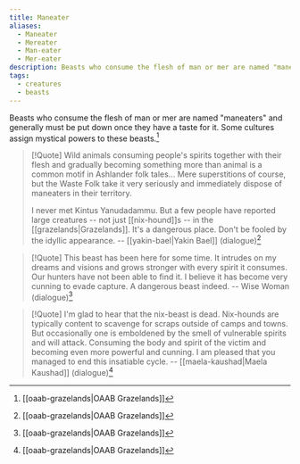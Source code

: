 ```yaml
---
title: Maneater
aliases:
  - Maneater
  - Mereater
  - Man-eater
  - Mer-eater
description: Beasts who consume the flesh of man or mer are named "maneaters".
tags:
  - creatures
  - beasts
---
```

Beasts who consume the flesh of man or mer are named "maneaters" and generally must be put down once they have a taste for it. Some cultures assign mystical powers to these beasts.[^1]

> [!Quote]
> Wild animals consuming people's spirits together with their flesh and gradually becoming something more than animal is a common motif in Ashlander folk tales... Mere superstitions of course, but the Waste Folk take it very seriously and immediately dispose of maneaters in their territory.
>
> I never met Kintus Yanudadammu. But a few people have reported large creatures -- not just [[nix-hound]]s -- in the [[grazelands|Grazelands]]. It's a dangerous place. Don't be fooled by the idyllic appearance.
> -- [[yakin-bael|Yakin Bael]] (dialogue)[^1]

> [!Quote]
> This beast has been here for some time. It intrudes on my dreams and visions and grows stronger with every spirit it consumes. Our hunters have not been able to find it. I believe it has become very cunning to evade capture. A dangerous beast indeed.
> -- Wise Woman (dialogue)[^1]

> [!Quote]
> I'm glad to hear that the nix-beast is dead. Nix-hounds are typically content to scavenge for scraps outside of camps and towns. But occasionally one is emboldened by the smell of vulnerable spirits and will attack. Consuming the body and spirit of the victim and becoming even more powerful and cunning. I am pleased that you managed to end this insatiable cycle.
> -- [[maela-kaushad|Maela Kaushad]] (dialogue)[^1]

[^1]: [[oaab-grazelands|OAAB Grazelands]]